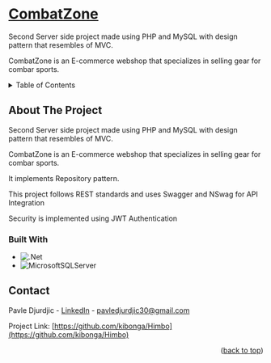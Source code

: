 <!-- PROJECT LOGO -->
<div>
  <h1>
    <a href="https://combat-zone.kibonga.space/index.php?page=index">
      CombatZone
    </a>
  </h1>

  <p>Second Server side project made using PHP and MySQL with design pattern that resembles of MVC.</p>
  <p>
    CombatZone is an E-commerce webshop that specializes in selling gear for combar sports.
  </p>
</div>



<!-- TABLE OF CONTENTS -->
<details>
  <summary>Table of Contents</summary>
  <ol>
    <li>
      <a href="#about-the-project">About The Project</a>
    </li>
    <li><a href="#built-with">Built with</a></li>
    <li><a href="#contact">Contact</a></li>
  </ol>
</details>



<!-- ABOUT THE PROJECT -->
## About The Project
<p>Second Server side project made using PHP and MySQL with design pattern that resembles of MVC.</p>
<p>CombatZone is an E-commerce webshop that specializes in selling gear for combar sports.</p>
<p>It implements Repository pattern.</p>
<p>This project follows REST standards and uses Swagger and NSwag for API Integration</p>
<p>Security is implemented using JWT Authentication</p>

### Built With

* ![.Net](https://img.shields.io/badge/.NET-5C2D91?style=for-the-badge&logo=.net&logoColor=white)
* ![MicrosoftSQLServer](https://img.shields.io/badge/Microsoft%20SQL%20Sever-CC2927?style=for-the-badge&logo=microsoft%20sql%20server&logoColor=white)


<!-- CONTACT -->
## Contact

Pavle Djurdjic - <a href="https://www.linkedin.com/in/pavledjurdjic/" alt="pavledjurdjic_linkedIn">LinkedIn</a> - pavledjurdjic30@gmail.com

Project Link: [https://github.com/kibonga/Himbo](https://github.com/kibonga/Himbo)

<p align="right">(<a href="#top">back to top</a>)</p>
